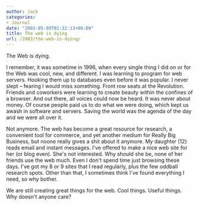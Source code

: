 ```yaml
---
author: Jack
categories:
- Journal
date: "2003-05-09T01:32:13+00:00"
title: The web is dying
url: /2003/the-web-is-dying/
---
```


The Web is dying.

I remember, it was sometime in 1996, when every single thing I did on or for the Web was cool, new, and different. I was learning to program for web servers. Hooking them up to databases even before it was popular. I never slept &#8211; fearing I would miss something. Front row seats at the Revolution. Friends and coworkers were learning to create beauty within the confines of a browser. And out there, all voices could now be heard. It was never about money. Of course people paid us to do what we were doing, which kept us awash in software and servers. Saving the world was the agenda of the day and we were all over it.

Not anymore. The web has become a great resource for research, a convenient tool for commerce, and yet another medium for Really Big Business, but noone really gives a shit about it anymore. My daughter (12) reads email and instant messages. I've offered to make a nice web site for her (or blog even). She's not interested. Why should she be, none of her friends use the web much. Even I don't spend time just browsing these days. I've got my 8 or 9 sites that I read regularly, plus the few oddball research spots. Other than that, I sometimes think I've found everything I need, so why bother.

We are still creating great things for the web. Cool things. Useful things. Why doesn't anyone care?